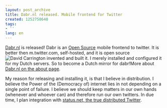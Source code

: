 ```yaml
---
layout: post_archive
title: Dabr.nl released. Mobile frontend for Twitter
created: 1252758640
tags:
- ''
lang: en
---
```

[Dabr.nl](http://dabr.nl) is released! Dabr is an [Open Source](http://code.google.com/p/dabr/) mobile frontend to twitter. It is better then m.twitter.com, self-hosted, and it is open source![David Carrington](http://davidcarrington.co.uk/) invented and built it. I merely installed and configured it for my Dutch servers. So to become a Dutch mirror for dabr!More about [Dabr.nl on the about page](http://dabr.nl/).

My reason for releasing and installing it, is that I believe in distribution. I believe the Power of the (Democracy of) internet lies in not depending on a single point of failure. I believe we should keep matters in our own hands (whenever and whoever can) and therefore run our own twitters. In due time, I plan integration with [status.net, the true distributed Twitter](http://status.net/). 
